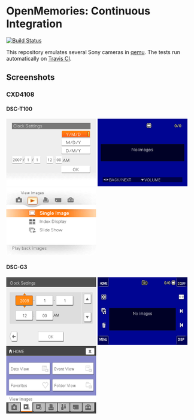 # OpenMemories: Continuous Integration

[![Build Status](https://travis-ci.org/ma1co/OpenMemories-CI.svg?branch=master)](https://travis-ci.org/ma1co/OpenMemories-CI)

This repository emulates several Sony cameras in [qemu](https://github.com/ma1co/qemu). The tests run automatically on [Travis CI](https://travis-ci.org/ma1co/OpenMemories-CI).

## Screenshots

### CXD4108

#### DSC-T100
<p>
<img src="screenshots/DSC-T100/clock.png" width=240>
<img src="screenshots/DSC-T100/playback.png" width=240>
<img src="screenshots/DSC-T100/home.png" width=240>
</p>

#### DSC-G3
<p>
<img src="screenshots/DSC-G3/clock2.png" width=240>
<img src="screenshots/DSC-G3/playback.png" width=240>
<img src="screenshots/DSC-G3/home.png" width=240>
</p>
